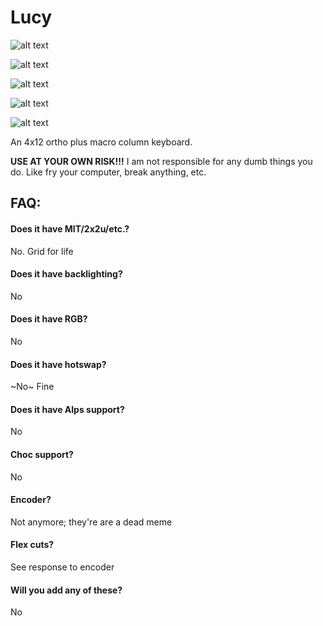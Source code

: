 # Lucy
![alt text](https://github.com/therick0996/lucy/blob/master/00_KLE.jpg)

![alt text](https://github.com/therick0996/lucy/blob/master/02_plate.jpg)

![alt text](https://github.com/therick0996/lucy/blob/master/01_pcb-QFN-0603.jpg)

![alt text](https://github.com/therick0996/lucy/blob/master/01_pcb-QFP-0805.jpg)

![alt text](https://github.com/therick0996/lucy/blob/master/03_schematic.jpg)

An 4x12 ortho plus macro column keyboard.

**USE AT YOUR OWN RISK!!!** I am not responsible for any dumb things you do. Like fry your computer, break anything, etc.

## FAQ:
#### Does it have MIT/2x2u/etc.? 
No. Grid for life

#### Does it have backlighting?
No

#### Does it have RGB?
No

#### Does it have hotswap?
~No~ Fine

#### Does it have Alps support?
No

#### Choc support?
No

#### Encoder?
Not anymore; they're are a dead meme

#### Flex cuts?
See response to encoder

#### Will you add any of these?
No